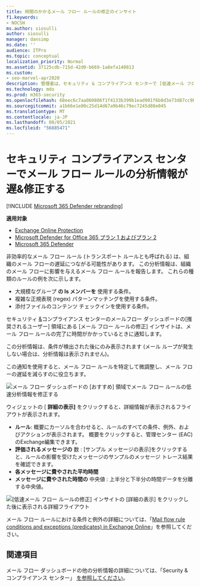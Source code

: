 ```yaml
---
title: 時間のかかるメール フロー ルールの修正のインサイト
f1.keywords:
- NOCSH
ms.author: siosulli
author: siosulli
manager: dansimp
ms.date: ''
audience: ITPro
ms.topic: conceptual
localization_priority: Normal
ms.assetid: 37125cdb-715d-42d0-b669-1a8efa140813
ms.custom:
- seo-marvel-apr2020
description: 管理者は、セキュリティ & コンプライアンス センターで [低速メール フロー ルールの修正] 分析情報を使用して、組織内の非効率的または壊れたメール フロー ルール (トランスポート ルールとも呼ばれる) を特定して修正する方法について説明します。
ms.technology: mdo
ms.prod: m365-security
ms.openlocfilehash: 68eec6c7aa060806f1f4133b399b1ead901f6b0d3e73d87cc9b677309fb28130
ms.sourcegitcommit: a1b66e1e80c25d14d67a9b46c79ec7245d88e045
ms.translationtype: MT
ms.contentlocale: ja-JP
ms.lasthandoff: 08/05/2021
ms.locfileid: "56885471"
---
```

# <a name="fix-slow-mail-flow-rules-insight-in-the-security--compliance-center"></a>セキュリティ コンプライアンス センターでメール フロー ルールの分析情報が遅&修正する

[!INCLUDE [Microsoft 365 Defender rebranding](../includes/microsoft-defender-for-office.md)]

**適用対象**
- [Exchange Online Protection](exchange-online-protection-overview.md)
- [Microsoft Defender for Office 365 プラン 1 およびプラン 2](defender-for-office-365.md)
- [Microsoft 365 Defender](../defender/microsoft-365-defender.md)

非効率的なメール フロー ルール (トランスポート ルールとも呼ばれる) は、組織のメール フローの遅延につながる可能性があります。 この分析情報は、組織のメール フローに影響を与えるメール フロー ルールを報告します。 これらの種類のルールの例を次に示します。

- 大規模なグループ **の Is メンバーを** 使用する条件。
- 複雑な正規表現 (regex) パターンマッチングを使用する条件。
- 添付ファイルのコンテンツ チェックインを使用する条件。

セキュリティ [&](https://protection.office.com)コンプライアンス センターのメールフロー ダッシュボードの[](mail-flow-insights-v2.md)[推奨されるユーザー] 領域にある [メール フロー ルールの修正] インサイトは、メール フロー ルールの完了に時間がかかっているときに通知します。

この分析情報は、条件が検出された後にのみ表示されます (メール ループが発生しない場合は、分析情報は表示されません)。

この通知を使用すると、メール フロー ルールを特定して微調整し、メール フローの遅延を減らすのに役立ちます。

![メール フロー ダッシュボードの [おすすめ] 領域でメール フロー ルールの低速分析情報を修正する](../../media/mfi-fix-slow-mail-flow-rules.png)

ウィジェットの [ **詳細の表示]** をクリックすると、詳細情報が表示されるフライアウトが表示されます。

- **ルール**: 概要にカーソルを合わせると、ルールのすべての条件、例外、およびアクションが表示されます。 概要をクリックすると、管理センター (EAC) のExchange編集できます。
- **評価されるメッセージの** 数 : [サンプル メッセージの表示][](message-trace-scc.md)をクリックすると、ルールの影響を受けたメッセージのサンプルのメッセージ トレース結果を確認できます。
- **各メッセージに費やされた平均時間**
- **メッセージに費やされた時間の** 中央値 : 上半分と下半分の時間データを分離する中央値。

![[低速メール フロー ルールの修正] インサイトの [詳細の表示] をクリックした後に表示される詳細フライアウト](../../media/mfi-fix-slow-mail-flow-rules-details.png)

メール フロー ルールにおける条件と例外の詳細については、「[Mail flow rule conditions and exceptions (predicates) in Exchange Online](/Exchange/security-and-compliance/mail-flow-rules/conditions-and-exceptions)」を参照してください。

## <a name="see-also"></a>関連項目

メール フロー ダッシュボードの他の分析情報の詳細については、「Security & コンプライアンス センター」 [を参照してください](mail-flow-insights-v2.md)。